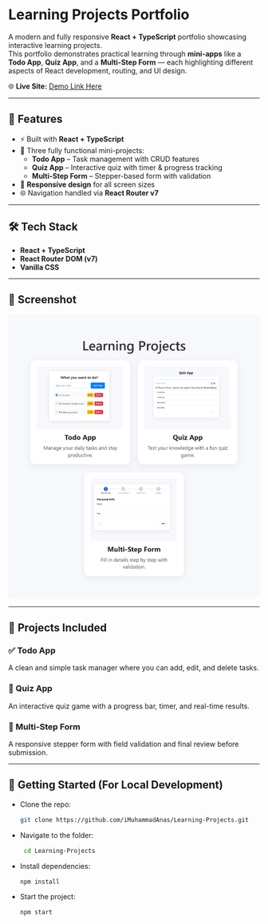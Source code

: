 # Learning Projects Portfolio

A modern and fully responsive **React + TypeScript** portfolio showcasing interactive learning projects.  
This portfolio demonstrates practical learning through **mini-apps** like a **Todo App**, **Quiz App**, and a **Multi-Step Form** — each highlighting different aspects of React development, routing, and UI design.

🌐 **Live Site:** [Demo Link Here](https://my-learning-projects.netlify.app/)


---

## 🚀 Features

- ⚡ Built with **React + TypeScript**
- 🎯 Three fully functional mini-projects:
  - **Todo App** – Task management with CRUD features
  - **Quiz App** – Interactive quiz with timer & progress tracking
  - **Multi-Step Form** – Stepper-based form with validation
- 📱 **Responsive design** for all screen sizes
- 🌐 Navigation handled via **React Router v7**

---

## 🛠️ Tech Stack

- **React + TypeScript**
- **React Router DOM (v7)**
- **Vanilla CSS** 

---

## 📸 Screenshot

![Screenshot](https://raw.githubusercontent.com/iMuhammadAnas/Learning-Projects/refs/heads/main/public/learning-projects.png)

---

## 📂 Projects Included

### ✅ Todo App
A clean and simple task manager where you can add, edit, and delete tasks.

### 🧠 Quiz App
An interactive quiz game with a progress bar, timer, and real-time results.

### 📝 Multi-Step Form
A responsive stepper form with field validation and final review before submission.

---

## 🚀 Getting Started (For Local Development)

- Clone the repo:

   ```bash
   git clone https://github.com/iMuhammadAnas/Learning-Projects.git
   
- Navigate to the folder:
  
  ```bash
   cd Learning-Projects
  
- Install dependencies:
  
  ```bash
  npm install
  
- Start the project:
  
  ```bash
  npm start
